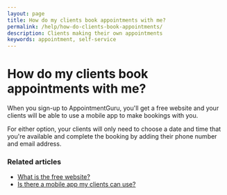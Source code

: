 ```yaml
---
layout: page
title: How do my clients book appointments with me?
permalink: /help/how-do-clients-book-appointments/
description: Clients making their own appointments
keywords: appointment, self-service
---
```


# How do my clients book appointments with me?

When you sign-up to AppointmentGuru, you'll get a free website and your clients will be able to use a mobile app to make bookings with you.

For either option, your clients will only need to choose a date and time that you're available and complete the booking by adding their phone number and email address.

### Related articles

* [What is the free website?](/help/booking-page)
* [Is there a mobile app my clients can use?](/help/is-there-a-mobile-app)

